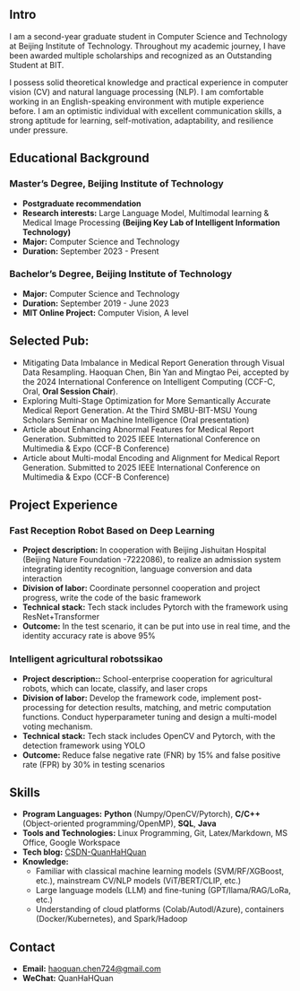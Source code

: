 ## Intro
I am a second-year graduate student in Computer Science and Technology at Beijing Institute of Technology. Throughout my academic journey, I have been awarded multiple scholarships and recognized as an Outstanding Student at BIT. 

I possess solid theoretical knowledge and practical experience in computer vision (CV) and natural language processing (NLP). I am comfortable working in an English-speaking environment with mutiple experience before. I am an optimistic individual with excellent communication skills, a strong aptitude for learning, self-motivation, adaptability, and resilience under pressure.

## Educational Background
### Master’s Degree, Beijing Institute of Technology
- **Postgraduate recommendation** 
- **Research interests:** Large Language Model, Multimodal learning & Medical Image Processing **(Beijing Key Lab of Intelligent Information Technology)**
- **Major:** Computer Science and Technology
- **Duration:** September 2023 - Present

### Bachelor’s Degree, Beijing Institute of Technology
- **Major:** Computer Science and Technology
- **Duration:** September 2019 - June 2023
- **MIT Online Project:** Computer Vision, A level
  
## Selected Pub:
- Mitigating Data Imbalance in Medical Report Generation through Visual Data Resampling. Haoquan Chen, Bin Yan and Mingtao Pei, accepted by the 2024 International Conference on Intelligent Computing (CCF-C, Oral, **Oral Session Chair**).
- Exploring Multi-Stage Optimization for More Semantically Accurate Medical Report Generation. At the Third SMBU-BIT-MSU  Young Scholars Seminar on Machine Intelligence (Oral presentation)
- Article about Enhancing Abnormal Features for Medical Report Generation. Submitted to 2025 IEEE International Conference on Multimedia & Expo (CCF-B Conference)
- Article about Multi-modal Encoding and Alignment for Medical Report Generation. Submitted to 2025 IEEE International  Conference on Multimedia & Expo (CCF-B Conference)

## Project Experience

### Fast Reception Robot Based on Deep Learning
- **Project description:** In cooperation with Beijing Jishuitan Hospital (Beijing Nature Foundation -7222086), to realize an admission system integrating identity recognition, language conversion and data interaction
- **Division of labor:** Coordinate personnel cooperation and project progress, write the code of the basic framework
- **Technical stack:** Tech stack includes Pytorch with the framework using ResNet+Transformer
- **Outcome:** In the test scenario, it can be put into use in real time, and the identity accuracy rate is above 95%

### Intelligent agricultural robotssikao
- **Project description::** School-enterprise cooperation for agricultural robots, which can locate, classify, and laser crops
- **Division of labor:** Develop the framework code, implement post-processing for detection results, matching, and metric computation functions. Conduct hyperparameter tuning and design a multi-model voting mechanism.
- **Technical stack:** Tech stack includes OpenCV and Pytorch, with the detection framework using YOLO
- **Outcome:** Reduce false negative rate (FNR) by 15% and false positive rate (FPR) by 30% in testing scenarios

## Skills
- **Program Languages:** **Python** (Numpy/OpenCV/Pytorch), **C/C++** (Object-oriented programming/OpenMP), **SQL**, **Java**
- **Tools and Technologies:** Linux Programming, Git, Latex/Markdown, MS Office, Google Workspace
- **Tech blog:** [CSDN-QuanHaHQuan](https://blog.csdn.net/c_h_q_)
- **Knowledge:**
  * Familiar with classical machine learning models (SVM/RF/XGBoost, etc.), mainstream CV/NLP models (ViT/BERT/CLIP, etc.)
  * Large language models (LLM) and fine-tuning (GPT/llama/RAG/LoRa, etc.)
  * Understanding of cloud platforms (Colab/Autodl/Azure), containers (Docker/Kubernetes), and Spark/Hadoop

## Contact
- **Email:** haoquan.chen724@gmail.com
- **WeChat:** QuanHaHQuan
